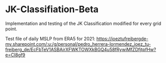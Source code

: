 # JK-Classifiation-Beta
Implementation and testing of the JK Classification modified for every grid point.

Test file of daily MSLP from ERA5 for 2021: https://ioeztufreibergde-my.sharepoint.com/:u:/g/personal/pedro_herrera-lormendez_ioez_tu-freiberg_de/EcFbTeV1ASBAirXFWKTOWXkBGQ4u58fRywiMfZDfjtpfHw?e=CI8gf9 
